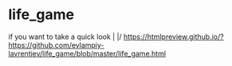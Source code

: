 # life_game
if you want to take a quick look
 | 
\|/
https://htmlpreview.github.io/?https://github.com/evlampiy-lavrentiev/life_game/blob/master/life_game.html
